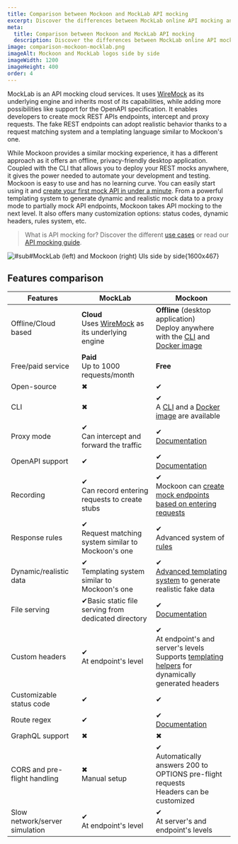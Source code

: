 ```yaml
---
title: Comparison between Mockoon and MockLab API mocking
excerpt: Discover the differences between MockLab online API mocking and Mockoon's desktop application and CLI mocking features
meta:
  title: Comparison between Mockoon and MockLab API mocking
  description: Discover the differences between MockLab online API mocking and Mockoon's desktop application and CLI mocking features
image: comparison-mockoon-mocklab.png
imageAlt: Mockoon and MockLab logos side by side
imageWidth: 1200
imageHeight: 400
order: 4
---
```


MockLab is an API mocking cloud services. It uses [WireMock](/compare/wiremock/) as its underlying engine and inherits most of its capabilities, while adding more possibilities like support for the OpenAPI specification. It enables developers to create mock REST APIs endpoints, intercept and proxy requests. The fake REST endpoints can adopt realistic behavior thanks to a request matching system and a templating language similar to Mockoon's one.

While Mockoon provides a similar mocking experience, it has a different approach as it offers an offline, privacy-friendly desktop application. Coupled with the CLI that allows you to deploy your REST mocks anywhere, it gives the power needed to automate your development and testing.
Mockoon is easy to use and has no learning curve. You can easily start using it and [create your first mock API in under a minute](/tutorials/getting-started/).
From a powerful templating system to generate dynamic and realistic mock data to a proxy mode to partially mock API endpoints, Mockoon takes API mocking to the next level. It also offers many customization options: status codes, dynamic headers, rules system, etc.

> What is API mocking for? Discover the different [use cases](/use-cases/) or read our [API mocking guide](/articles/what-is-api-mocking/).

![#sub#MockLab (left) and Mockoon (right) UIs side by side{1600x467}](/images/compare/comparison-mockoon-mocklab-screenshot.png)

## Features comparison

| Features                                                       | MockLab                                                                                               | Mockoon                                                                                                                                                                                                          |
| -------------------------------------------------------------- | ----------------------------------------------------------------------------------------------------- | ---------------------------------------------------------------------------------------------------------------------------------------------------------------------------------------------------------------- |
| <span class="text-muted">Offline/Cloud based</span>            | **Cloud**<br/>Uses [WireMock](/compare/wiremock/) as its underlying engine                            | **Offline** (desktop application)<br/>Deploy anywhere with the [CLI](/cli/) and [Docker image](https://hub.docker.com/r/mockoon/cli)                                                                             |
| <span class="text-muted">Free/paid service</span>              | **Paid**<br/>Up to 1000 requests/month                                                                | **Free**                                                                                                                                                                                                         |
| <span class="text-muted">Open-source</span>                    | <span class="text-danger fw-bold fs-3">✖</span>                                                       | <span class="text-success fw-bold fs-3">✔</span>                                                                                                                                                                 |
| <span class="text-muted">CLI</span>                            | <span class="text-danger fw-bold fs-3">✖</span>                                                       | <span class="text-success fw-bold fs-3">✔</span> <br/>A [CLI](/cli/) and a [Docker image](https://hub.docker.com/r/mockoon/cli) are available                                                                    |
| <span class="text-muted">Proxy mode</span>                     | <span class="text-success fw-bold fs-3">✔</span><br/>Can intercept and forward the traffic            | <span class="text-success fw-bold fs-3">✔</span><br/>[Documentation](/tutorials/partial-mocking-proxy/)                                                                                                          |
| <span class="text-muted">OpenAPI support </span>               | <span class="text-success fw-bold fs-3">✔</span>                                                      | <span class="text-success fw-bold fs-3">✔</span><br/>[Documentation](/docs/latest/openapi/import-export-openapi-format/)                                                                                         |
| <span class="text-muted">Recording</span>                      | <span class="text-success fw-bold fs-3">✔</span><br/>Can record entering requests to create stubs     | <span class="text-success fw-bold fs-3">✔</span><br/>Mockoon can [create mock endpoints based on entering requests](/tutorials/requests-recording-auto-mocking/)                                                 |
| <span class="text-muted">Response rules</span>                 | <span class="text-success fw-bold fs-3">✔</span><br/>Request matching system similar to Mockoon's one | <span class="text-success fw-bold fs-3">✔</span><br/>Advanced system of [rules](/docs/latest/route-responses/dynamic-rules/)                                                                                     |
| <span class="text-muted">Dynamic/realistic data</span>         | <span class="text-success fw-bold fs-3">✔</span><br/>Templating system similar to Mockoon's one       | <span class="text-success fw-bold fs-3">✔</span><br/>[Advanced templating system](/tutorials/generate-mock-json-data/) to generate realistic fake data                                                           |
| <span class="text-muted">File serving</span>                   | <span class="text-success fw-bold fs-3">✔</span>Basic static file serving from dedicated directory    | <span class="text-success fw-bold fs-3">✔</span><br/>[Documentation](/docs/latest/response-body/file-serving/)                                                                                                   |
| <span class="text-muted">Custom headers</span>                 | <span class="text-success fw-bold fs-3">✔</span><br/>At endpoint's level                              | <span class="text-success fw-bold fs-3">✔</span><br/>At endpoint's and server's levels<br/>Supports [templating helpers](/docs/latest/templating/overview/#headers-templating) for dynamically generated headers |
| <span class="text-muted">Customizable status code</span>       | <span class="text-success fw-bold fs-3">✔</span>                                                      | <span class="text-success fw-bold fs-3">✔</span>                                                                                                                                                                 |
| <span class="text-muted">Route regex</span>                    | <span class="text-success fw-bold fs-3">✔</span>                                                      | <span class="text-success fw-bold fs-3">✔</span><br/>[Documentation](/docs/latest/routing/)                                                                                                                      |
| <span class="text-muted">GraphQL support</span>                | <span class="text-danger fw-bold fs-3">✖</span>                                                       | <span class="text-danger fw-bold fs-3">✖</span>                                                                                                                                                                  |
| <span class="text-muted">CORS and pre-flight handling</span>   | <span class="text-danger fw-bold fs-3">✖</span><br/>Manual setup                                      | <span class="text-success fw-bold fs-3">✔</span><br/>Automatically answers 200 to OPTIONS pre-flight requests<br/>Headers can be customized                                                                      |
| <span class="text-muted">Slow network/server simulation</span> | <span class="text-success fw-bold fs-3">✔</span><br/>At endpoint's level                              | <span class="text-success fw-bold fs-3">✔</span><br/>At server's and endpoint's levels                                                                                                                           |
